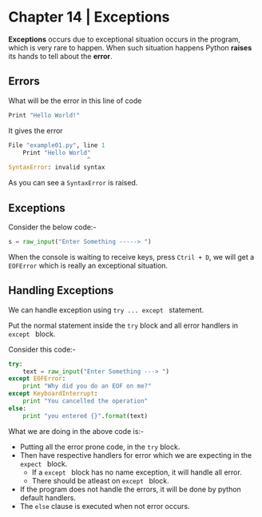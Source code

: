 # Chapter 14 | Exceptions #

**Exceptions** occurs due to exceptional situation occurs in the program, which is very rare to happen. When such situation happens Python **raises** its hands to tell about the **error**.

## Errors ##

What will be the error in this line of code

````python
Print "Hello World!"
````

It gives the error

````python
File "example01.py", line 1
    Print "Hello World"
                      ^
SyntaxError: invalid syntax
````

As you can see a `SyntaxError` is raised.

## Exceptions ##

Consider the below code:-

````python
s = raw_input("Enter Something -----> ")
````

When the console is waiting to receive keys, press `Ctril + D`, we will get a `EOFError` which is really an exceptional situation.

## Handling Exceptions ##

We can handle exception using `try ... except ` statement.

Put the normal statement inside the `try` block and all error handlers in `except ` block.

Consider this code:-

````python
try:
    text = raw_input("Enter Something ---> ")
except EOFError:
    print "Why did you do an EOF on me?"
except KeyboardInterrupt:
    print "You cancelled the operation"
else:
    print "you entered {}".format(text)
````

What we are doing in the above code is:-
* Putting all the error prone code, in the `try` block.
* Then have respective handlers for error which we are expecting in the `expect ` block.
    - If a `except ` block has no name exception, it will handle all error.
    - There should be atleast on `except ` block.
* If the program does not handle the errors, it will be done by python default handlers.
* The `else` clause is executed when not error occurs.